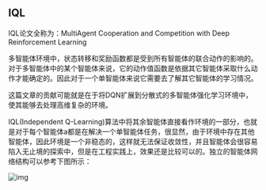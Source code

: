 ## IQL

IQL论文全称为：MultiAgent Cooperation and Competition with Deep Reinforcement Learning
 

多智能体环境中，状态转移和奖励函数都是受到所有智能体的联合动作的影响的。对于多智能体中的某个智能体来说，它的动作值函数是依据其它智能体采取什么动作才能确定的。因此对于一个单智能体来说它需要去了解其它智能体的学习情况。

这篇文章的贡献可能就是在于将DQN扩展到分散式的多智能体强化学习环境中，使其能够去处理高维复杂的环境。

IQL(Independent Q-Learning)算法中将其余智能体直接看作环境的一部分，也就是对于每个智能体a都是在解决一个单智能体任务，很显然，由于环境中存在其他智能体，因此环境是一个非稳态的，这样就无法保证收敛性，并且智能体会很容易陷入无止境的探索中，但是在工程实践上，效果还是比较可以的。独立的智能体网络结构可以参考下图所示：

![img](https://img-blog.csdnimg.cn/2021052710283251.png?x-oss-process=image/watermark,type_ZmFuZ3poZW5naGVpdGk,shadow_10,text_aHR0cHM6Ly9ibG9nLmNzZG4ubmV0L3dlaXhpbl8zOTA1OTAzMQ==,size_1,color_FFFFFF,t_70#pic_center)


